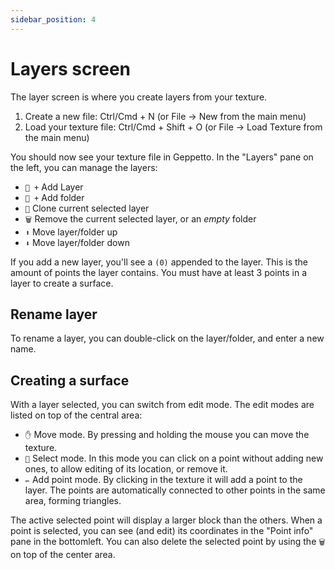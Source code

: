 ```yaml
---
sidebar_position: 4
---
```


# Layers screen

The layer screen is where you create layers from your texture.

1. Create a new file: Ctrl/Cmd + N (or File -> New from the main menu)
2. Load your texture file: Ctrl/Cmd + Shift + O (or File -> Load Texture from
   the main menu)

You should now see your texture file in Geppetto. In the "Layers" pane on the
left, you can manage the layers:

- `📄 +` Add Layer
- `📁 +` Add folder
- `📑` Clone current selected layer
- `🗑` Remove the current selected layer, or an _empty_ folder
- `⬆` Move layer/folder up
- `⬇` Move layer/folder down

If you add a new layer, you'll see a `(0)` appended to the layer. This is the
amount of points the layer contains. You must have at least 3 points in a layer
to create a surface.

## Rename layer

To rename a layer, you can double-click on the layer/folder, and enter a new
name.

## Creating a surface

With a layer selected, you can switch from edit mode. The edit modes are listed
on top of the central area:

- `✋` Move mode. By pressing and holding the mouse you can move the texture.
- `🔧` Select mode. In this mode you can click on a point without adding new
  ones, to allow editing of its location, or remove it.
- `✏️` Add point mode. By clicking in the texture it will add a point to the
  layer. The points are automatically connected to other points in the same
  area, forming triangles.

The active selected point will display a larger block than the others. When a
point is selected, you can see (and edit) its coordinates in the "Point info"
pane in the bottomleft. You can also delete the selected point by using the `🗑`
on top of the center area.
